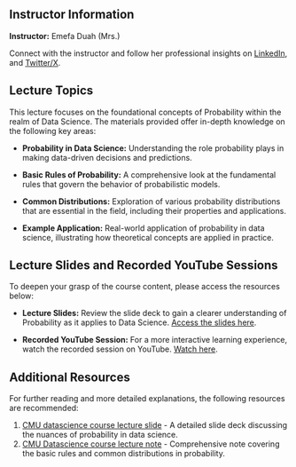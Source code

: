 ## Instructor Information
**Instructor:** Emefa Duah (Mrs.)

Connect with the instructor and follow her professional insights on [LinkedIn](https://www.linkedin.com/in/emefaduah/?originalSubdomain=gh), and [Twitter/X](https://twitter.com/EmefaDuah).

## Lecture Topics
This lecture focuses on the foundational concepts of Probability within the realm of Data Science. The materials provided offer in-depth knowledge on the following key areas:

- **Probability in Data Science:** Understanding the role probability plays in making data-driven decisions and predictions.
  
- **Basic Rules of Probability:** A comprehensive look at the fundamental rules that govern the behavior of probabilistic models.
  
- **Common Distributions:** Exploration of various probability distributions that are essential in the field, including their properties and applications.
  
- **Example Application:** Real-world application of probability in data science, illustrating how theoretical concepts are applied in practice.


## Lecture Slides and Recorded YouTube Sessions

To deepen your grasp of the course content, please access the resources below:

- **Lecture Slides:** Review the slide deck to gain a clearer understanding of Probability as it applies to Data Science. [Access the slides here](https://docs.google.com/presentation/d/e/2PACX-1vTLBQ6aAox14XL5rIhMDZ61R1nJH1LT0qyxke3sMeXeOH_Z9nCi3CokLidPdHTgig/pub?start=false&loop=false&delayms=3000).

- **Recorded YouTube Session:** For a more interactive learning experience, watch the recorded session on YouTube. [Watch here](https://youtube.com/live/zAw5ryt8YOA).


## Additional Resources
For further reading and more detailed explanations, the following resources are recommended:
1. [CMU datascience course lecture slide](https://www.datasciencecourse.org/slides/15388_S22_Lecture_16_probability.pdf) - A detailed slide deck discussing the nuances of probability in data science.
2. [CMU Datascience course lecture note](http://www.datasciencecourse.org/notes/probability/) - Comprehensive note covering the basic rules and common distributions in probability.

